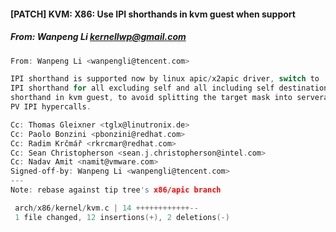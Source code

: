 #### [PATCH] KVM: X86: Use IPI shorthands in kvm guest when support
##### From: Wanpeng Li <kernellwp@gmail.com>

```c
From: Wanpeng Li <wanpengli@tencent.com>

IPI shorthand is supported now by linux apic/x2apic driver, switch to 
IPI shorthand for all excluding self and all including self destination 
shorthand in kvm guest, to avoid splitting the target mask into serveral 
PV IPI hypercalls.

Cc: Thomas Gleixner <tglx@linutronix.de>
Cc: Paolo Bonzini <pbonzini@redhat.com>
Cc: Radim Krčmář <rkrcmar@redhat.com>
Cc: Sean Christopherson <sean.j.christopherson@intel.com>
Cc: Nadav Amit <namit@vmware.com>
Signed-off-by: Wanpeng Li <wanpengli@tencent.com>
---
Note: rebase against tip tree's x86/apic branch

 arch/x86/kernel/kvm.c | 14 ++++++++++++--
 1 file changed, 12 insertions(+), 2 deletions(-)

```
